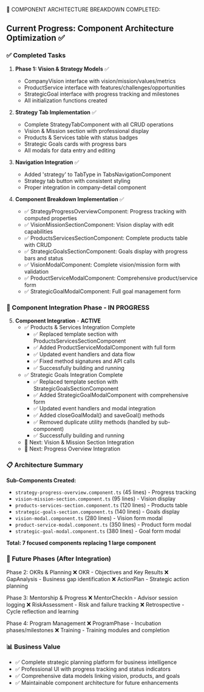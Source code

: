 🚀 COMPONENT ARCHITECTURE BREAKDOWN COMPLETED:

## Current Progress: Component Architecture Optimization ✅

### ✅ Completed Tasks
1. **Phase 1: Vision & Strategy Models** ✅
   - CompanyVision interface with vision/mission/values/metrics
   - ProductService interface with features/challenges/opportunities  
   - StrategicGoal interface with progress tracking and milestones
   - All initialization functions created

2. **Strategy Tab Implementation** ✅
   - Complete StrategyTabComponent with all CRUD operations
   - Vision & Mission section with professional display
   - Products & Services table with status badges
   - Strategic Goals cards with progress bars
   - All modals for data entry and editing

3. **Navigation Integration** ✅
   - Added 'strategy' to TabType in TabsNavigationComponent
   - Strategy tab button with consistent styling
   - Proper integration in company-detail component

4. **Component Breakdown Implementation** ✅
   - ✅ StrategyProgressOverviewComponent: Progress tracking with computed properties
   - ✅ VisionMissionSectionComponent: Vision display with edit capabilities
   - ✅ ProductsServicesSectionComponent: Complete products table with CRUD
   - ✅ StrategicGoalsSectionComponent: Goals display with progress bars and status
   - ✅ VisionModalComponent: Complete vision/mission form with validation
   - ✅ ProductServiceModalComponent: Comprehensive product/service form
   - ✅ StrategicGoalModalComponent: Full goal management form

### 🔄 Component Integration Phase - **IN PROGRESS**
5. **Component Integration** - **ACTIVE**
   - ✅ Products & Services Integration Complete
     - ✅ Replaced template section with ProductsServicesSectionComponent
     - ✅ Added ProductServiceModalComponent with full form
     - ✅ Updated event handlers and data flow
     - ✅ Fixed method signatures and API calls
     - ✅ Successfully building and running
   - ✅ Strategic Goals Integration Complete
     - ✅ Replaced template section with StrategicGoalsSectionComponent
     - ✅ Added StrategicGoalModalComponent with comprehensive form
     - ✅ Updated event handlers and modal integration
     - ✅ Added closeGoalModal() and saveGoal() methods
     - ✅ Removed duplicate utility methods (handled by sub-component)
     - ✅ Successfully building and running
   - 🔄 Next: Vision & Mission Section Integration
   - 🔄 Next: Progress Overview Integration

### 📋 Architecture Summary
**Sub-Components Created:**
- `strategy-progress-overview.component.ts` (45 lines) - Progress tracking
- `vision-mission-section.component.ts` (95 lines) - Vision display
- `products-services-section.component.ts` (120 lines) - Products table
- `strategic-goals-section.component.ts` (140 lines) - Goals display
- `vision-modal.component.ts` (280 lines) - Vision form modal
- `product-service-modal.component.ts` (350 lines) - Product form modal
- `strategic-goal-modal.component.ts` (380 lines) - Goal form modal

**Total: 7 focused components replacing 1 large component**

### 🎯 Future Phases (After Integration)

Phase 2: OKRs & Planning
❌ OKR - Objectives and Key Results
❌ GapAnalysis - Business gap identification
❌ ActionPlan - Strategic action planning

Phase 3: Mentorship & Progress
❌ MentorCheckIn - Advisor session logging
❌ RiskAssessment - Risk and failure tracking
❌ Retrospective - Cycle reflection and learning

Phase 4: Program Management
❌ ProgramPhase - Incubation phases/milestones
❌ Training - Training modules and completion

### 📊 Business Value
- ✅ Complete strategic planning platform for business intelligence
- ✅ Professional UI with progress tracking and status indicators
- ✅ Comprehensive data models linking vision, products, and goals
- ✅ Maintainable component architecture for future enhancements
